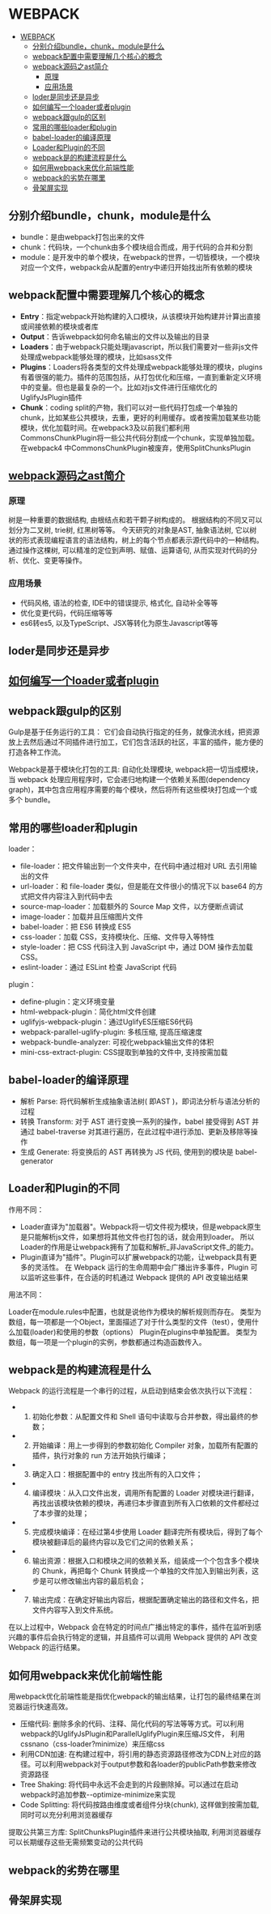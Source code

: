 # WEBPACK

- [WEBPACK](#webpack)
  - [分别介绍bundle，chunk，module是什么](#分别介绍bundlechunkmodule是什么)
  - [webpack配置中需要理解几个核心的概念](#webpack配置中需要理解几个核心的概念)
  - [webpack源码之ast简介](#webpack源码之ast简介)
    - [原理](#原理)
    - [应用场景](#应用场景)
  - [loder是同步还是异步](#loder是同步还是异步)
  - [如何编写一个loader或者plugin](#如何编写一个loader或者plugin)
  - [webpack跟gulp的区别](#webpack跟gulp的区别)
  - [常用的哪些loader和plugin](#常用的哪些loader和plugin)
  - [babel-loader的编译原理](#babel-loader的编译原理)
  - [Loader和Plugin的不同](#loader和plugin的不同)
  - [webpack是的构建流程是什么](#webpack是的构建流程是什么)
  - [如何用webpack来优化前端性能](#如何用webpack来优化前端性能)
  - [webpack的劣势在哪里](#webpack的劣势在哪里)
  - [骨架屏实现](#骨架屏实现)

## 分别介绍bundle，chunk，module是什么

* bundle：是由webpack打包出来的文件
* chunk：代码块，一个chunk由多个模块组合而成，用于代码的合并和分割
* module：是开发中的单个模块，在webpack的世界，一切皆模块，一个模块对应一个文件，webpack会从配置的entry中递归开始找出所有依赖的模块

## webpack配置中需要理解几个核心的概念

* **Entry**：指定webpack开始构建的入口模块，从该模块开始构建并计算出直接或间接依赖的模块或者库
* **Output**：告诉webpack如何命名输出的文件以及输出的目录
* **Loaders**：由于webpack只能处理javascript，所以我们需要对一些非js文件处理成webpack能够处理的模块，比如sass文件
* **Plugins**：Loaders将各类型的文件处理成webpack能够处理的模块，plugins有着很强的能力。插件的范围包括，从打包优化和压缩，一直到重新定义环境中的变量。但也是最复杂的一个。比如对js文件进行压缩优化的UglifyJsPlugin插件
* **Chunk**：coding split的产物，我们可以对一些代码打包成一个单独的chunk，比如某些公共模块，去重，更好的利用缓存。或者按需加载某些功能模块，优化加载时间。在webpack3及以前我们都利用CommonsChunkPlugin将一些公共代码分割成一个chunk，实现单独加载。在webpack4 中CommonsChunkPlugin被废弃，使用SplitChunksPlugin

## [webpack源码之ast简介](https://segmentfault.com/a/1190000014178462#articleHeader1)

### 原理
树是一种重要的数据结构, 由根结点和若干颗子树构成的。 根据结构的不同又可以划分为二叉树, trie树, 红黑树等等。
今天研究的对象是AST, 抽象语法树, 它以树状的形式表现编程语言的语法结构，树上的每个节点都表示源代码中的一种结构。
通过操作这棵树, 可以精准的定位到声明、赋值、运算语句, 从而实现对代码的分析、优化、变更等操作。

### 应用场景

* 代码风格, 语法的检查, IDE中的错误提示, 格式化, 自动补全等等
* 优化变更代码，代码压缩等等
* es6转es5, 以及TypeScript、JSX等转化为原生Javascript等等

## loder是同步还是异步

## [如何编写一个loader或者plugin](https://segmentfault.com/a/1190000015088834)

## webpack跟gulp的区别

Gulp是基于任务运行的工具：
它们会自动执行指定的任务，就像流水线，把资源放上去然后通过不同插件进行加工，它们包含活跃的社区，丰富的插件，能方便的打造各种工作流。

Webpack是基于模块化打包的工具:
自动化处理模块, webpack把一切当成模块，当 webpack 处理应用程序时，它会递归地构建一个依赖关系图(dependency graph)，其中包含应用程序需要的每个模块，然后将所有这些模块打包成一个或多个 bundle。

## 常用的哪些loader和plugin

loader：

* file-loader：把文件输出到一个文件夹中，在代码中通过相对 URL 去引用输出的文件
* url-loader：和 file-loader 类似，但是能在文件很小的情况下以 base64 的方式把文件内容注入到代码中去
* source-map-loader：加载额外的 Source Map 文件，以方便断点调试
* image-loader：加载并且压缩图片文件
* babel-loader：把 ES6 转换成 ES5
* css-loader：加载 CSS，支持模块化、压缩、文件导入等特性
* style-loader：把 CSS 代码注入到 JavaScript 中，通过 DOM 操作去加载 CSS。
* eslint-loader：通过 ESLint 检查 JavaScript 代码

plugin：

* define-plugin：定义环境变量
* html-webpack-plugin：简化html文件创建
* uglifyjs-webpack-plugin：通过UglifyES压缩ES6代码
* webpack-parallel-uglify-plugin: 多核压缩, 提高压缩速度
* webpack-bundle-analyzer: 可视化webpack输出文件的体积
* mini-css-extract-plugin: CSS提取到单独的文件中, 支持按需加载

## babel-loader的编译原理

- 解析 Parse: 将代码解析生成抽象语法树( 即AST )，即词法分析与语法分析的过程
- 转换 Transform: 对于 AST 进行变换一系列的操作，babel 接受得到 AST 并通过 babel-traverse 对其进行遍历，在此过程中进行添加、更新及移除等操作
- 生成 Generate: 将变换后的 AST 再转换为 JS 代码, 使用到的模块是 babel-generator

## Loader和Plugin的不同

作用不同：

* Loader直译为"加载器"。Webpack将一切文件视为模块，但是webpack原生是只能解析js文件，如果想将其他文件也打包的话，就会用到loader。 所以Loader的作用是让webpack拥有了加载和解析_非JavaScript文件_的能力。
* Plugin直译为"插件"。Plugin可以扩展webpack的功能，让webpack具有更多的灵活性。 在 Webpack 运行的生命周期中会广播出许多事件，Plugin 可以监听这些事件，在合适的时机通过 Webpack 提供的 API 改变输出结果

用法不同：

Loader在module.rules中配置，也就是说他作为模块的解析规则而存在。 类型为数组，每一项都是一个Object，里面描述了对于什么类型的文件（test），使用什么加载(loader)和使用的参数（options）
Plugin在plugins中单独配置。 类型为数组，每一项是一个plugin的实例，参数都通过构造函数传入。

## webpack是的构建流程是什么

Webpack 的运行流程是一个串行的过程，从启动到结束会依次执行以下流程：

* 1. 初始化参数：从配置文件和 Shell 语句中读取与合并参数，得出最终的参数；
* 2. 开始编译：用上一步得到的参数初始化 Compiler 对象，加载所有配置的插件，执行对象的 run 方法开始执行编译；
* 3. 确定入口：根据配置中的 entry 找出所有的入口文件；
* 4. 编译模块：从入口文件出发，调用所有配置的 Loader 对模块进行翻译，再找出该模块依赖的模块，再递归本步骤直到所有入口依赖的文件都经过了本步骤的处理；
* 5. 完成模块编译：在经过第4步使用 Loader 翻译完所有模块后，得到了每个模块被翻译后的最终内容以及它们之间的依赖关系；
* 6. 输出资源：根据入口和模块之间的依赖关系，组装成一个个包含多个模块的 Chunk，再把每个 Chunk 转换成一个单独的文件加入到输出列表，这步是可以修改输出内容的最后机会；
* 7. 输出完成：在确定好输出内容后，根据配置确定输出的路径和文件名，把文件内容写入到文件系统。

在以上过程中，Webpack 会在特定的时间点广播出特定的事件，插件在监听到感兴趣的事件后会执行特定的逻辑，并且插件可以调用 Webpack 提供的 API 改变 Webpack 的运行结果。

## 如何用webpack来优化前端性能

用webpack优化前端性能是指优化webpack的输出结果，让打包的最终结果在浏览器运行快速高效。

* 压缩代码: 删除多余的代码、注释、简化代码的写法等等方式。可以利用webpack的UglifyJsPlugin和ParallelUglifyPlugin来压缩JS文件， 利用cssnano（css-loader?minimize）来压缩css
* 利用CDN加速: 在构建过程中，将引用的静态资源路径修改为CDN上对应的路径。可以利用webpack对于output参数和各loader的publicPath参数来修改资源路径
* Tree Shaking: 将代码中永远不会走到的片段删除掉。可以通过在启动webpack时追加参数--optimize-minimize来实现
* Code Splitting: 将代码按路由维度或者组件分块(chunk), 这样做到按需加载, 同时可以充分利用浏览器缓存

提取公共第三方库:  SplitChunksPlugin插件来进行公共模块抽取, 利用浏览器缓存可以长期缓存这些无需频繁变动的公共代码

## webpack的劣势在哪里

## 骨架屏实现
